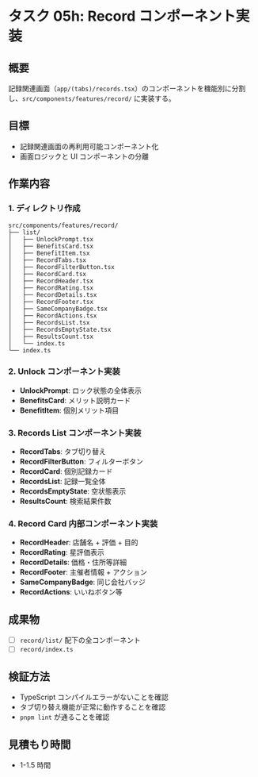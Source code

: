 # タスク 05h: Record コンポーネント実装

## 概要

記録関連画面（`app/(tabs)/records.tsx`）のコンポーネントを機能別に分割し、`src/components/features/record/` に実装する。

## 目標

- 記録関連画面の再利用可能コンポーネント化
- 画面ロジックと UI コンポーネントの分離

## 作業内容

### 1. ディレクトリ作成

```
src/components/features/record/
├── list/
│   ├── UnlockPrompt.tsx
│   ├── BenefitsCard.tsx
│   ├── BenefitItem.tsx
│   ├── RecordTabs.tsx
│   ├── RecordFilterButton.tsx
│   ├── RecordCard.tsx
│   ├── RecordHeader.tsx
│   ├── RecordRating.tsx
│   ├── RecordDetails.tsx
│   ├── RecordFooter.tsx
│   ├── SameCompanyBadge.tsx
│   ├── RecordActions.tsx
│   ├── RecordsList.tsx
│   ├── RecordsEmptyState.tsx
│   ├── ResultsCount.tsx
│   └── index.ts
└── index.ts
```

### 2. Unlock コンポーネント実装

- **UnlockPrompt**: ロック状態の全体表示
- **BenefitsCard**: メリット説明カード
- **BenefitItem**: 個別メリット項目

### 3. Records List コンポーネント実装

- **RecordTabs**: タブ切り替え
- **RecordFilterButton**: フィルターボタン
- **RecordCard**: 個別記録カード
- **RecordsList**: 記録一覧全体
- **RecordsEmptyState**: 空状態表示
- **ResultsCount**: 検索結果件数

### 4. Record Card 内部コンポーネント実装

- **RecordHeader**: 店舗名 + 評価 + 目的
- **RecordRating**: 星評価表示
- **RecordDetails**: 価格・住所等詳細
- **RecordFooter**: 主催者情報 + アクション
- **SameCompanyBadge**: 同じ会社バッジ
- **RecordActions**: いいねボタン等

## 成果物

- [ ] `record/list/` 配下の全コンポーネント
- [ ] `record/index.ts`

## 検証方法

- TypeScript コンパイルエラーがないことを確認
- タブ切り替え機能が正常に動作することを確認
- `pnpm lint` が通ることを確認

## 見積もり時間

- 1-1.5 時間
